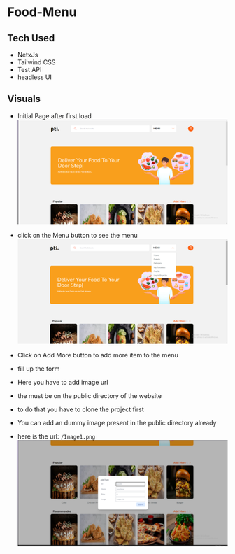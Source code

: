 # Food-Menu

## Tech Used

- NetxJs
- Tailwind CSS
- Test API
- headless UI

## Visuals
- Initial Page after first load
![alt text](public/ss1.png)

- click on the Menu button to see the menu
![alt text](public/ss2.png)

- Click on Add More button to add more item to the menu
- fill up the form
- Here you have to add image url
- the must be on the public directory of the website
- to do that you have to clone the project first
- You can add an dummy image present in the public directory already
- here is the url: `/Image1.png`
![alt text](public/ss3.png)
